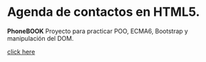# Agenda de contactos en HTML5.

**PhoneBOOK**
Proyecto para practicar POO, ECMA6, Bootstrap y manipulación del DOM.

[click here](http://link)